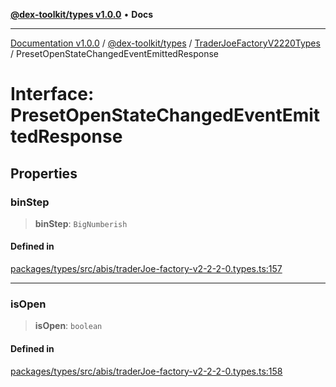 [**@dex-toolkit/types v1.0.0**](../../../README.md) • **Docs**

***

[Documentation v1.0.0](../../../../../packages.md) / [@dex-toolkit/types](../../../README.md) / [TraderJoeFactoryV2220Types](../README.md) / PresetOpenStateChangedEventEmittedResponse

# Interface: PresetOpenStateChangedEventEmittedResponse

## Properties

### binStep

> **binStep**: `BigNumberish`

#### Defined in

[packages/types/src/abis/traderJoe-factory-v2-2-2-0.types.ts:157](https://github.com/niZmosis/dex-toolkit/blob/3d8b41b44787b30fbea5de3ab4737662ffb61bc8/packages/types/src/abis/traderJoe-factory-v2-2-2-0.types.ts#L157)

***

### isOpen

> **isOpen**: `boolean`

#### Defined in

[packages/types/src/abis/traderJoe-factory-v2-2-2-0.types.ts:158](https://github.com/niZmosis/dex-toolkit/blob/3d8b41b44787b30fbea5de3ab4737662ffb61bc8/packages/types/src/abis/traderJoe-factory-v2-2-2-0.types.ts#L158)
